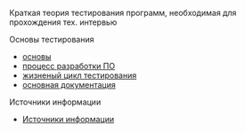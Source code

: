 <meta name="google-site-verification" content="wZ7jFu3GEXok3xG01-8W7Y7kqwt2_2gW21x1BYnjqko" />


Краткая теория тестирования программ, необходимая для прохождения тех. интервью

Основы тестирования
* [основы](basic.md)
* [процесс разработки ПО](software_development_process.md)
* [жизненый цикл тестирования](testing_lifecycle.md)
* [основная документация](documentation_and_artefacts.md)

Источники информации
* [Источники информации](information-sources.md)

